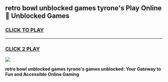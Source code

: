 
## retro bowl unblocked games tyrone's Play Online 👋 Unblocked Games
<h3>
<a href="https://premium.freeplayer.one?title=retro_bowl_unblocked_games_tyrone's&ref=19F">CLICK TO PLAY</a></h3>
<hr>

<h3>
<a href="https://premium.freeplayer.one?title=retro_bowl_unblocked_games_tyrone's&ref=19F">CLICK 2 PLAY</a>
  
</h3>

<a href="https://premium.freeplayer.one?title=retro_bowl_unblocked_games_tyrone's&ref=19F"><img src="https://clearcache.store/games.png"></a>


**retro bowl unblocked games tyrone's games unblocked: Your Gateway to Fun and Accessible Online Gaming**
